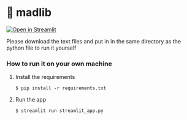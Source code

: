 # 🎈 madlib

[![Open in Streamlit](https://static.streamlit.io/badges/streamlit_badge_black_white.svg)](https://pak-madlib.streamlit.app/)

Please download the text files and put in in the same directory as the python file to run it yourself

### How to run it on your own machine

1. Install the requirements

   ```
   $ pip install -r requirements.txt
   ```

2. Run the app

   ```
   $ streamlit run streamlit_app.py
   ```
